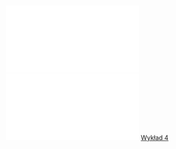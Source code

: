 ![ALGA_zestaw_06](Notatki/Semestr%201/Algebra%20liniowa%20z%20geometri%C4%85%20analityczn%C4%85/%C4%86wiczenia/%C4%86wiczenia%206/ALGA_zestaw_06.pdf)
![Drawing 2022-11-24 16.13.35.excalidraw](Notatki/Semestr%201/Algebra%20liniowa%20z%20geometri%C4%85%20analityczn%C4%85/%C4%86wiczenia/%C4%86wiczenia%206/Drawing%202022-11-24%2016.13.35.excalidraw.md)
[Wykład 4](Notatki/Semestr%201/Algebra%20liniowa%20z%20geometri%C4%85%20analityczn%C4%85/Wyk%C5%82ady/Wyk%C5%82ad%204/Wyk%C5%82ad%204.md)